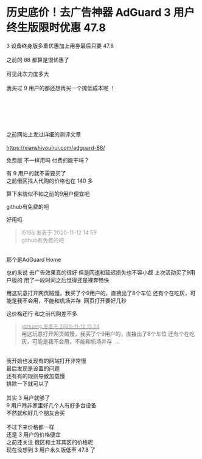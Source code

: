# 历史底价！去广告神器 AdGuard 3 用户终生版限时优惠 47.8


3 设备终身版多重优惠加上用券最后只要 47.8<br />
<br />
之前的 88 都算是很优惠了<br />
<br />
可见此次力度多大<br />
<br />
我买过 9 用户的都还想再买一个摊低成本呢 ！<br />
<br />
<img id="aimg_Bpg3f" onclick="zoom(this, this.src, 0, 0, 0)" class="zoom" src="https://xianshiyouhui.com/wp-content/uploads/2020/11/screenshot_20201112-143347633316967474882906561.jpg" onmouseover="img_onmouseoverfunc(this)" onload="thumbImg(this)" border="0" alt="" /><br />
<br />
<br />
<img id="aimg_x517W" onclick="zoom(this, this.src, 0, 0, 0)" class="zoom" src="https://xianshiyouhui.com/wp-content/uploads/2020/11/screenshot_20201112-1400387488930459291076796125.jpg" onmouseover="img_onmouseoverfunc(this)" onload="thumbImg(this)" border="0" alt="" /><br />
<br />
<br />
<br />
之前网站上发过详细的测评文章<br />
<br />
<a href="https://xianshiyouhui.com/adguard-88/" target="_blank">https://xianshiyouhui.com/adguard-88/</a>

免费版 不一样用吗 付费的能干吗？

有 9 用户的就不需要买了<br />
之前俄区找人代购的价格也在 140 多

算下来貌似不如之前的9用户便宜吧

github有免费的吧

好用吗<img id="aimg_So75j" onclick="zoom(this, this.src, 0, 0, 0)" class="zoom" src="https://cdn.jsdelivr.net/gh/hishis/forum-master/public/images/patch.gif" onmouseover="img_onmouseoverfunc(this)" onload="thumbImg(this)" border="0" alt="" />

<div class="quote"><blockquote><font color="#999999">l516q 发表于 2020-11-12 14:59</font><br />
<font color="#999999">github有免费的吧</font></blockquote></div><br />
那个是AdGuard Home

总的来说 去广告效果真的很好 但是网速和延迟损失也不容小觑 上次活动买了9用户版的 用了一段时间之后觉得还是裸奔畅快

用这玩意打开网页贼慢，我买了个9用户的，直接出了8个车位 还有个在吃灰，可能是我不会用，不能和机场并存&nbsp;&nbsp;网页打开要好几秒

这价格还行 和之前代购差不多

<div class="quote"><blockquote><font size="2"><a href="https://www.hostloc.com/forum.php?mod=redirect&amp;goto=findpost&amp;pid=9443443&amp;ptid=765817" target="_blank"><font color="#999999">ybhuang 发表于 2020-11-12 15:04</font></a></font><br />
用这玩意打开网页贼慢，我买了个9用户的，直接出了8个车位 还有个在吃灰，可能是我不会用，不能和机场并存&nbsp;&nbsp;...</blockquote></div><br />
我开始也发现有的网站打开非常慢<br />
最后发现是设置的问题<br />
还有有的规则导致加载慢<br />
排除一下就可以了<br />
<br />
其实 3 用户就够了<br />
9 用户除非家里好几个人有好多台设备<br />
不然就和好几个朋友合买<br />
<br />
不过下来价格都一样<br />
还是 3 用户的价格便宜<br />
之前还关注 俄区和土耳其区的价格呢<br />
现在没想到 3 用户永久版低至 47.8 了
